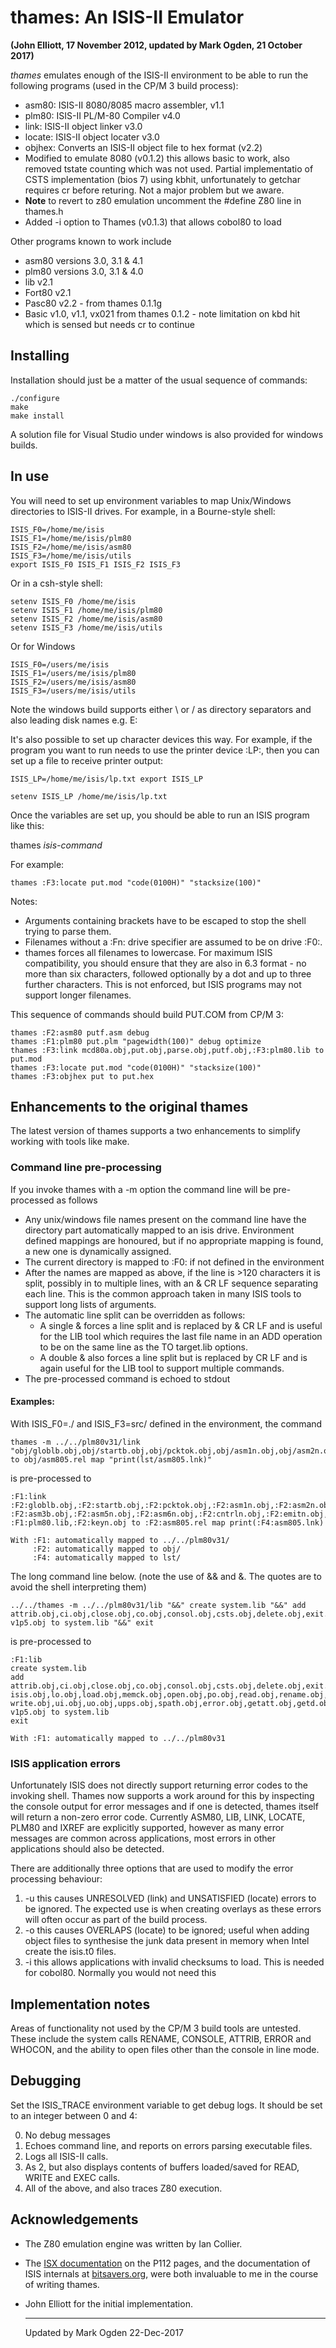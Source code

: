 # thames: An ISIS-II Emulator

**(John Elliott, 17 November 2012, updated by Mark Ogden, 21 October 2017)**

 *thames* emulates enough of the ISIS-II environment to be able to run the following
 programs (used in the CP/M 3 build process):
 * asm80: ISIS-II 8080/8085 macro assembler, v1.1
 * plm80: ISIS-II PL/M-80 Compiler v4.0
 * link: ISIS-II object linker v3.0
 * locate: ISIS-II object locater v3.0
 * objhex: Converts an ISIS-II object file to hex format (v2.2)
 * Modified to emulate 8080 (v0.1.2) this allows basic to work, also removed tstate counting
   which was not used. Partial implementatio of CSTS implementation (bios 7) using kbhit,
   unfortunately to getchar requires cr before returing. Not a major problem but we aware.
 * **Note** to revert to z80 emulation uncomment the #define Z80 line in thames.h
 * Added -i option to Thames (v0.1.3) that allows cobol80 to load

Other programs known to work include
 * asm80 versions 3.0, 3.1 & 4.1
 * plm80 versions 3.0, 3.1 & 4.0
 * lib v2.1
 * Fort80 v2.1
 * Pasc80 v2.2 - from thames 0.1.1g
 * Basic v1.0, v1.1, vx021 from thames 0.1.2 - note limitation on kbd hit which
   is sensed but needs cr to continue


## Installing

   Installation should just be a matter of the usual sequence of commands:
```
./configure
make
make install
```
A solution file for Visual Studio under windows is also provided for windows builds.

## In use

You will need to set up environment variables to map Unix/Windows directories
to ISIS-II drives. For example, in a Bourne-style shell:
```
ISIS_F0=/home/me/isis
ISIS_F1=/home/me/isis/plm80
ISIS_F2=/home/me/isis/asm80
ISIS_F3=/home/me/isis/utils
export ISIS_F0 ISIS_F1 ISIS_F2 ISIS_F3
```
Or in a csh-style shell:
```
setenv ISIS_F0 /home/me/isis
setenv ISIS_F1 /home/me/isis/plm80
setenv ISIS_F2 /home/me/isis/asm80
setenv ISIS_F3 /home/me/isis/utils
```

Or for Windows
````
ISIS_F0=/users/me/isis
ISIS_F1=/users/me/isis/plm80
ISIS_F2=/users/me/isis/asm80
ISIS_F3=/users/me/isis/utils
````
Note the windows build supports either \ or / as directory separators and also
leading disk names e.g. E:

It's also possible to set up character devices this way. For example,
if the program you want to run needs to use the printer device :LP:,
then you can set up a file to receive printer output:
```
ISIS_LP=/home/me/isis/lp.txt export ISIS_LP

setenv ISIS_LP /home/me/isis/lp.txt
```
 Once the variables are set up, you should be able to run an ISIS
 program like this:

thames *isis-command*

For example:
```
thames :F3:locate put.mod "code(0100H)" "stacksize(100)"
```
Notes:
* Arguments containing brackets have to be escaped to stop the shell
  trying to parse them.
* Filenames without a :Fn: drive specifier are assumed to be on drive
  :F0:.
* thames forces all filenames to lowercase. For maximum ISIS
  compatibility, you should ensure that they are also in 6.3 format -
  no more than six characters, followed optionally by a dot and up to
  three further characters. This is not enforced, but ISIS programs
  may not support longer filenames.

This sequence of commands should build PUT.COM from CP/M 3:
```
thames :F2:asm80 putf.asm debug
thames :F1:plm80 put.plm "pagewidth(100)" debug optimize
thames :F3:link mcd80a.obj,put.obj,parse.obj,putf.obj,:F3:plm80.lib to put.mod
thames :F3:locate put.mod "code(0100H)" "stacksize(100)"
thames :F3:objhex put to put.hex
```
## Enhancements to the original thames
The latest version of thames supports a two enhancements to simplify working with tools
like make.
### Command line pre-processing
If you invoke thames with a -m option the command line will be pre-processed as follows
* Any unix/windows file names present on the command line have the directory part
  automatically mapped to an isis drive. Environment defined mappings are
  honoured, but if no appropriate mapping is found, a new one is dynamically assigned.
* The current directory is mapped to :F0: if not defined in the environment
* After the names are mapped as above, if the line is >120 characters it is split, possibly
  in to multiple lines, with an & CR LF sequence separating each line.
  This is the common approach taken in many ISIS tools to support long lists of arguments.
* The automatic line split can be overridden as follows:
  * A single & forces a line split and is replaced by & CR LF and is useful for the LIB tool which requires the
    last file name in an ADD operation to be on the same line as the TO target.lib options.
  * A double & also forces a line split but is replaced by CR LF and is again useful for the LIB tool to support
    multiple commands.
* The pre-processed command is echoed to stdout

#### Examples:
With ISIS_F0=./ and ISIS_F3=src/ defined in the environment, the command
```
thames -m ../../plm80v31/link "obj/globlb.obj,obj/startb.obj,obj/pcktok.obj,obj/asm1n.obj,obj/asm2n.obj,obj/asm4b.obj,obj/rdsrc.obj,obj/asm3b.obj,obj/asm5n.obj,obj/asm6n.obj,obj/cntrln.obj,obj/emitn.obj,obj/listn.obj,obj/initb.obj,../../plm80v31/system.lib,../../plm80v31/plm80.lib,obj/keyn.obj" to obj/asm805.rel map "print(lst/asm805.lnk)"
```
is pre-processed to
```
:F1:link :F2:globlb.obj,:F2:startb.obj,:F2:pcktok.obj,:F2:asm1n.obj,:F2:asm2n.obj,:F2:asm4b.obj,:F2:rdsrc.obj,&
:F2:asm3b.obj,:F2:asm5n.obj,:F2:asm6n.obj,:F2:cntrln.obj,:F2:emitn.obj,:F2:listn.obj,:F2:initb.obj,:F1:system.lib,&
:F1:plm80.lib,:F2:keyn.obj to :F2:asm805.rel map print(:F4:asm805.lnk)
```
```
With :F1: automatically mapped to ../../plm80v31/
     :F2: automatically mapped to obj/
     :F4: automatically mapped to lst/
```

The long command line below.  (note the use of && and &. The quotes are to avoid the shell interpreting them)
````
../../thames -m ../../plm80v31/lib "&&" create system.lib "&&" add attrib.obj,ci.obj,close.obj,co.obj,consol.obj,csts.obj,delete.obj,exit.obj,iochk.obj,iodef.obj,ioset.obj,isis.obj,lo.obj,load.obj,memck.obj,open.obj,po.obj,read.obj,rename.obj,rescan.obj,ri.obj,seek.obj,whocon.obj,write.obj,ui.obj,uo.obj,upps.obj,spath.obj,error.obj,getatt.obj,getd.obj,filinf.obj,chgacs.obj,detime.obj,"&" v1p5.obj to system.lib "&&" exit
````
is pre-processed to
````
:F1:lib
create system.lib
add attrib.obj,ci.obj,close.obj,co.obj,consol.obj,csts.obj,delete.obj,exit.obj,iochk.obj,iodef.obj,ioset.obj,&
isis.obj,lo.obj,load.obj,memck.obj,open.obj,po.obj,read.obj,rename.obj,rescan.obj,ri.obj,seek.obj,whocon.obj,&
write.obj,ui.obj,uo.obj,upps.obj,spath.obj,error.obj,getatt.obj,getd.obj,filinf.obj,chgacs.obj,detime.obj,&
v1p5.obj to system.lib
exit
````
````
With :F1: automatically mapped to ../../plm80v31
````
### ISIS application errors
Unfortunately ISIS does not directly support returning error codes to the invoking shell.
Thames now supports a work around for this by inspecting the console output for error
messages and if one is detected, thames itself will return a non-zero error code.
Currently ASM80, LIB, LINK, LOCATE, PLM80 and IXREF are explicitly supported, however
as many error messages are common across applications, most errors in other applications
should also be detected.

There are additionally three options that are used to modify the error processing behaviour:
1. -u this causes UNRESOLVED (link) and UNSATISFIED (locate) errors to be ignored. The expected
   use is when creating overlays as these errors will often occur as part of the build process.
2. -o this causes OVERLAPS (locate) to be ignored; useful when adding object files to synthesise
   the junk data present in memory when Intel create the isis.t0 files.
3. -i this allows applications with invalid checksums to load. This is needed for cobol80. Normally
   you would not need this

## Implementation notes

Areas of functionality not used by the CP/M 3 build tools are untested.
These include the system calls RENAME, CONSOLE, ATTRIB, ERROR and
WHOCON, and the ability to open files other than the console in line
mode.

## Debugging

Set the ISIS_TRACE environment variable to get debug logs. It should be
set to an integer between 0 and 4:

0. No debug messages
1. Echoes command line, and reports on errors parsing executable
   files.
2. Logs all ISIS-II calls.
3. As 2, but also displays contents of buffers loaded/saved for
   READ, WRITE and EXEC calls.
4. All of the above, and also traces Z80 execution.

## Acknowledgements

* The Z80 emulation engine was written by Ian Collier.

* The [ISX documentation](http://p112.sourceforge.net/index.php?isx) on the P112 pages, and the documentation of ISIS internals at [bitsavers.org](http://www.bitsavers.org/pdf/intel/ISIS_II/), were both invaluable to me in the course of writing thames.

* John Elliott for the initial implementation.

  __________________________________________________________________


    Updated by Mark Ogden 22-Dec-2017
